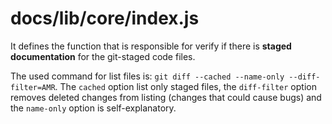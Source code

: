 # docs/lib/core/index.js

It defines the function that is responsible for verify if there is **staged documentation** for the git-staged code files.

The used command for list files is: `git diff --cached --name-only --diff-filter=AMR`. The `cached` option list only staged files, the `diff-filter` option removes deleted changes from listing (changes that could cause bugs) and the `name-only` option is self-explanatory.

